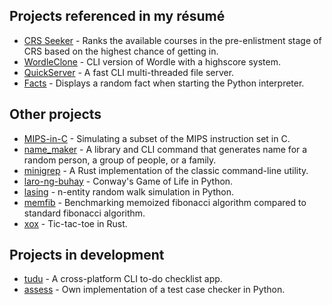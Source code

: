 ## Projects referenced in my résumé
* [CRS Seeker](https://github.com/marshblocker/crs_seeker) - Ranks the available courses in the pre-enlistment stage of CRS based on the highest chance of getting in.
* [WordleClone](https://github.com/marshblocker/wordle_clone) - CLI version of Wordle with a highscore system.
* [QuickServer](https://github.com/marshblocker/quick_server) - A fast CLI multi-threaded file server.
* [Facts](https://github.com/marshblocker/facts) - Displays a random fact when starting the Python interpreter.

## Other projects
* [MIPS-in-C](https://github.com/marshblocker/MIPS-in-C) - Simulating a subset of the MIPS instruction set in C.
* [name_maker](https://github.com/marshblocker/name_maker) - A library and CLI command that generates name for a random person, a group of people, or a family.
* [minigrep](https://github.com/marshblocker/minigrep) - A Rust implementation of the classic command-line utility.
* [laro-ng-buhay](https://github.com/marshblocker/laro-ng-buhay) - Conway's Game of Life in Python.
* [lasing](https://github.com/marshblocker/lasing) - n-entity random walk simulation in Python.
* [memfib](https://github.com/marshblocker/memfib) - Benchmarking memoized fibonacci algorithm compared to standard fibonacci algorithm.
* [xox](https://github.com/marshblocker/xox) - Tic-tac-toe in Rust.

## Projects in development
* [tudu](https://github.com/marshblocker/tudu) - A cross-platform CLI to-do checklist app.
* [assess](https://github.com/marshblocker/assess) - Own implementation of a test case checker in Python.
